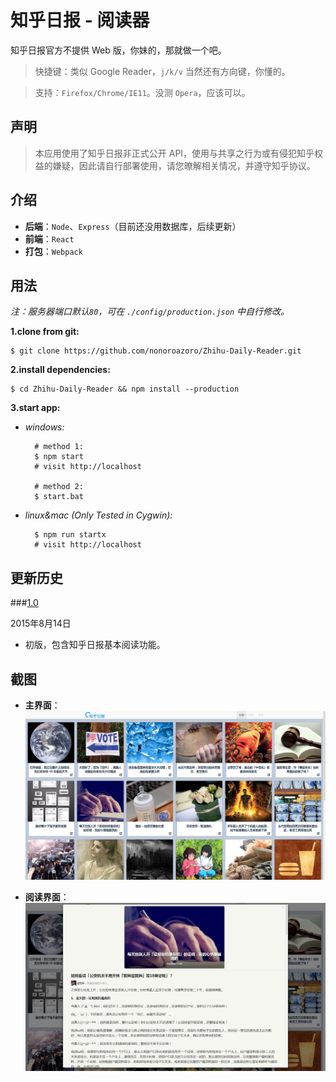 # 知乎日报 - 阅读器

知乎日报官方不提供 Web 版，你妹的，那就做一个吧。
> 快捷键：类似 Google Reader，`j/k/v` 当然还有方向键，你懂的。

> 支持：`Firefox/Chrome/IE11`。没测 `Opera`，应该可以。

## 声明

> 本应用使用了知乎日报非正式公开 API，使用与共享之行为或有侵犯知乎权益的嫌疑，因此请自行部署使用，请您暸解相关情况，并遵守知乎协议。

## 介绍

- **后端**：`Node`、`Express`（目前还没用数据库，后续更新）
- **前端**：`React`
- **打包**：`Webpack`

## 用法

*注：服务器端口默认`80`，可在 `./config/production.json` 中自行修改。*

**1.clone from git:**

	$ git clone https://github.com/nonoroazoro/Zhihu-Daily-Reader.git

**2.install dependencies:**

	$ cd Zhihu-Daily-Reader && npm install --production

**3.start app:**

- *windows:*

		# method 1:
		$ npm start
		# visit http://localhost

		# method 2:
		$ start.bat

- *linux&mac (Only Tested in Cygwin):*

		$ npm run startx
		# visit http://localhost

## 更新历史

###<a href="#v1.0" id="v1.0">1.0</a>

2015年8月14日

- 初版，包含知乎日报基本阅读功能。

## 截图

- **主界面**：
![主界面](./screenshots/1.jpg?raw=true "主界面")

- **阅读界面**：
![阅读界面](./screenshots/2.jpg?raw=true "阅读界面")